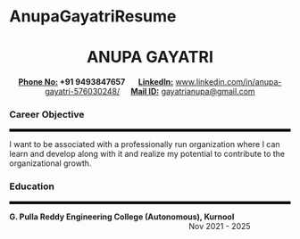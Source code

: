 # AnupaGayatriResume
<p>
  <h1 align ="center"> ANUPA GAYATRI </h1>
</p>
<p align="center">
  <b><u>Phone No:</u> +91 9493847657</b> &nbsp;&nbsp;&nbsp;&nbsp;
<b><u>LinkedIn:</u></b> <a href="https://www.linkedin.com/in/anupa-gayatri-576030248/">www.linkedin.com/in/anupa-gayatri-576030248/</a> &nbsp;&nbsp;&nbsp;
<b><u>Mail ID:</u></b> <a href="mailto:gayatrianupa@gmail.com">gayatrianupa@gmail.com</a>
</p>
<p>
  <h3>Career Objective</h3>
<hr style="border: 2px solid black;">
  <p> I want to be associated with a professionally run organization where I can learn and develop along with it and
 realize my potential to contribute to the organizational growth.</p>
</p>
<p>
  <h3>Education</h3>
<hr style="border: 2px solid black;">
  <p><b>G. Pulla Reddy Engineering College (Autonomous), Kurnool</b> &emsp;&emsp;&emsp; &emsp;&emsp;&emsp; &emsp;&emsp;&emsp; &emsp;&emsp;&emsp; &emsp;&emsp;&emsp; &emsp;&emsp;&emsp; &emsp;&emsp;&emsp; &emsp;&emsp;&emsp; &emsp;&emsp;&emsp; Nov 2021 -  2025</p><br>
</p>
